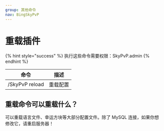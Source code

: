 ```yaml
---
group: 其他命令
nav: BingSkyPvP
---
```


# 重载插件

{% hint style="success" %}
执行这些命令需要权限：SkyPvP.admin
{% endhint %}

| 命令           | 描述     |
| -------------- | -------- |
| /SkyPvP reload | 重载配置 |

## 重载命令可以重载什么？

可以重载语言文件、幸运方块等大部分配置文件。除了 MySQL 连接，如果你想修改它，请重启服务器！
